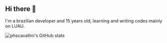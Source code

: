 ## Hi there 👋

I'm a brazilian developer and 15 years old, learning and writing codes mainly on LUAU.

![phscavallini's GitHub stats](https://github-readme-stats.vercel.app/api?username=phscavallini&show_icons=true&theme=maroongold)
